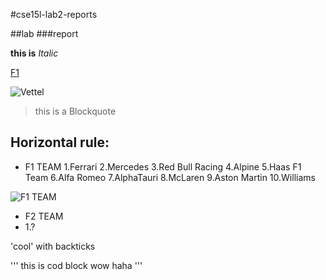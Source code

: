 #cse15l-lab2-reports

##lab
###report

**this is** *Italic*

[F1](https://www.google.com/imgres?imgurl=https%3A%2F%2Fcdn.motorsportmagazine.com%2Fwp-content%2Fuploads%2F2020%2F08%2F19104118%2FMcLaren-Ferrari-red-Bull-and-Mercedes-cars-lined-up-in-parc-ferme-after-the-2020-F1-Spanish-Grand-Prix.jpg&imgrefurl=https%3A%2F%2Fwww.motorsportmagazine.com%2Farticles%2Fsingle-seaters%2Ff1%2Fmclaren-becomes-first-f1-team-to-sign-new-concorde-agreement&tbnid=UmlS5ZwJbKfxIM&vet=12ahUKEwi4zrbxgIP3AhViOX0KHcVGD9IQMygGegUIARDHAQ..i&docid=DgCR91_8jQpMAM&w=2000&h=1125&q=F1%20team%20&ved=2ahUKEwi4zrbxgIP3AhViOX0KHcVGD9IQMygGegUIARDHAQ)


![Vettel](https://www.google.com/imgres?imgurl=https%3A%2F%2Fi.guim.co.uk%2Fimg%2Fmedia%2F58dc05bcaee1e1d0b756469f49736c7e18737c35%2F0_207_4828_2897%2Fmaster%2F4828.jpg%3Fwidth%3D1200%26height%3D900%26quality%3D85%26auto%3Dformat%26fit%3Dcrop%26s%3D1adb19644292f6ce63bb8991d8d7da86&imgrefurl=https%3A%2F%2Fwww.theguardian.com%2Fsport%2F2022%2Ffeb%2F10%2Ff1-put-entertainment-ahead-of-rules-in-abu-dhabi-finale-say-sebastian-vettel-and-lance-stroll&tbnid=mh0I6j0vYSbP_M&vet=12ahUKEwiXubb4goP3AhUjMX0KHcSYBscQMygJegUIARCXAQ..i&docid=3RXpkhhPCsQnDM&w=1200&h=900&q=F1%20&ved=2ahUKEwiXubb4goP3AhUjMX0KHcSYBscQMygJegUIARCXAQ)

>this is a Blockquote

Horizontal rule:
---

* F1 TEAM 
1.Ferrari
2.Mercedes
3.Red Bull Racing
4.Alpine
5.Haas F1 Team
6.Alfa Romeo
7.AlphaTauri
8.McLaren
9.Aston Martin
10.Williams

![F1 TEAM](https://www.google.com/imgres?imgurl=https%3A%2F%2Fwww.f1-fansite.com%2Fwp-content%2Fuploads%2F2021%2F03%2FAll-2021-F1-cars.jpg&imgrefurl=https%3A%2F%2Fwww.f1-fansite.com%2Ff1-teams%2Ff1-teams-2021%2F&tbnid=8r33y9p0Wn6EfM&vet=12ahUKEwiw3ZuDg4P3AhVOHDQIHXq9AvoQMygBegUIARC9AQ..i&docid=qYZE9SSN45ArbM&w=2400&h=1500&q=F1%20team&ved=2ahUKEwiw3ZuDg4P3AhVOHDQIHXq9AvoQMygBegUIARC9AQ)

* F2 TEAM
* 1.?

'cool' with backticks

'''
this is cod block
wow haha
'''

